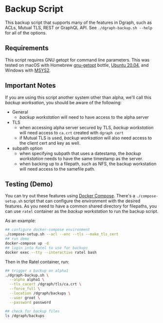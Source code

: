 # Backup Script

This backup script that supports many of the features in Dgraph, such as ACLs, Mutual TLS, REST or GraphQL API.  See `./dgraph-backup.sh --help` for all of the options.

## Requirements

This script requires GNU getopt for command line parameters. This was tested on macOS with Homebrew [gnu-getopt](https://formulae.brew.sh/formula/gnu-getopt) bottle, [Ubuntu 20.04](https://releases.ubuntu.com/20.04/), and Windows with [MSYS2](https://www.msys2.org/).

## Important Notes

If you are using this script another system other than alpha, we'll call this *backup worksation*, you should be aware of the following:

* General
  * *backup workstation* will need to have access to the alpha server
* TLS
  * when accessing alpha server secured by TLS, *backup workstation* will need access to `ca.crt` created with `dgraph cert`
  * if Mutual TLS is used, *backup worksation* will also need access to the client cert and key as well.
* subpath option
  * when specifying subpath that uses a datestamp, the *backup workstation* needs to have the same timestamp as the server.
  * when backing up to a filepath, such as NFS, the backup workstation will need access to the samefile path.

## Testing (Demo)

You can try out these features using [Docker Compose](https://docs.docker.com/compose/).  There's a `./compose-setup.sh` script that can configure the environment with the desired features.  As you need to have a common shared directory for filepaths, you can use `ratel` container as the *backup workstation* to run the backup script.

As an example:

```bash
## configure docker-compose environment
./compose-setup.sh --acl --enc --tls --make_tls_cert
## run demo
docker-compose up -d
## login into Ratel to use for backups
docker exec --tty --interactive ratel bash
```

Then in the Ratel container, run:

```bash
## trigger a backup on alpha1
./dgraph-backup.sh \
  --alpha alpha1 \
  --tls_cacert /dgraph/tls/ca.crt \
  --force_full \
  --location /dgraph/backups \
  --user groot \
  --password password

## check for backup files
ls /dgraph/backups
```
